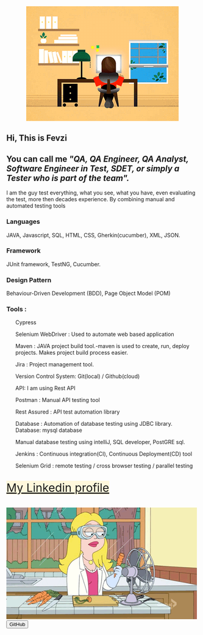  
 <html lang="en">
 <head>
  <meta charset="UTF-8">
  <meta name="viewport" content="width=device-width, initial-scale=1.0">
  <title>readMe</title>
 </head>
 <div style="text-align: center;">
  <body class="body">
  <img class="img1" src="img/JXA0.gif" alt="Your Image">
   <br>
   
</div> 
<section>
<h1 class="H1" id="greating" align:center>   Hi, This is Fevzi </h1>
<h1 class="H1" align:center>  You can call me <em>"QA, QA Engineer, QA Analyst, Software Engineer in Test, SDET,
   or simply a Tester who is part of the team".</em> </h3>
<p id="par">I am the guy test everything, what you see, what you have, even evaluating the test, 
  more then decades experience. By combining manual and automated testing tools   </p>
<h3>Languages</h3>
<P id="par">  JAVA, Javascript, SQL, HTML, CSS, Gherkin(cucumber), XML, JSON.</P>
<h3>Framework</h3>
<p  id="par">  JUnit framework, TestNG, Cucumber.</p>
<h3>Design Pattern</h3>
<P  id="par">  Behaviour-Driven Development (BDD), Page Object Model (POM) </P>
<h3>Tools :</h3>
<ul>Cypress </ul>
<ul>Selenium WebDriver : Used to automate web based application </ul>
<ul>Maven : JAVA project build tool.-maven is used to create, run, deploy projects. Makes project 
  build process easier.</ul>
<ul>Jira : Project management tool.</ul>
<ul>Version Control System: Git(local) / Github(cloud) </ul>
<ul>API: I am using Rest API</ul>
<ul>Postman : Manual API testing tool  </ul>
<ul>Rest Assured : API test automation library</ul>
<ul>Database : Automation of database testing using JDBC library. Database: mysql database</ul>
<ul>Manual database testing using intelliJ, SQL developer, PostGRE sql.</ul>
<ul>Jenkins : Continuous integration(CI), Continuous Deployment(CD) tool</ul>
<ul>Selenium Grid : remote testing / cross browser testing / parallel testing</ul>
</section>
<br>
<a href="https://www.linkedin.com/in/fevziavcibasi/" style="font-size: 30px;background-color: cornsilk;align-items: center;">
   My Linkedin profile</a>
<br>
<br>
<br>
<img class="img2" src="img/Q4v.gif" alt="Your Image" align:center>
   <br>
<button id="button" a href="https://github.com/avcibasi/avcibasi">GitHub</button>
<script src="app.js"></script>
 </body>
</html>
<!-- **avcibasi/avcibasi** is a ✨ _special_ ✨  repository because its `README.md` 
(this file)  appears on your GitHub profile.> comment</!-->



